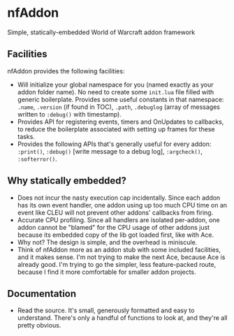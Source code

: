 nfAddon
=======

Simple, statically-embedded World of Warcraft addon framework


Facilities
----------

nfAddon provides the following facilities:

- Will initialize your global namespace for you (named exactly as your addon folder name). No need to create some `init.lua` file filled with generic boilerplate. Provides some useful constants in that namespace: `.name`, `.version` (if found in TOC), `.path`, `.debuglog` (array of messages written to `:debug()` with timestamp).
- Provides API for registering events, timers and OnUpdates to callbacks, to reduce the boilerplate associated with setting up frames for these tasks. 
- Provides the following APIs that's generally useful for every addon: `:print()`, `:debug()` [write message to a debug log], `:argcheck()`, `:softerror()`. 


Why statically embedded?
------------------------

- Does not incur the nasty execution cap incidentally. Since each addon has its own event handler, one addon using up too much CPU time on an event like CLEU will not prevent other addons' callbacks from firing. 
- Accurate CPU profiling. Since all handlers are isolated per-addon, one addon cannot be "blamed" for the CPU usage of other addons just because its embedded copy of the lib got loaded first, like with Ace. 
- Why not? The design is simple, and the overhead is miniscule. 
- Think of nfAddon more as an addon stub with some included facilities, and it makes sense. I'm not trying to make the next Ace, because Ace is already good. I'm trying to go the simpler, less feature-packed route, because I find it more comfortable for smaller addon projects. 


Documentation
-------------

- Read the source. It's small, generously formatted and easy to understand. There's only a handful of functions to look at, and they're all pretty obvious. 
